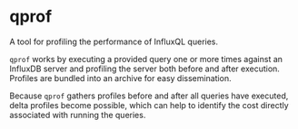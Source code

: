# qprof

A tool for profiling the performance of InfluxQL queries.

`qprof` works by executing a provided query one or more times against an InfluxDB 
server and profiling the server both before and after execution. Profiles are
bundled into an archive for easy dissemination.

Because `qprof` gathers profiles before and after all queries have executed, 
delta profiles become possible, which can help to identify the cost directly 
associated with running the queries.


